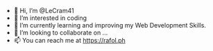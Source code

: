 - 👋 Hi, I’m @LeCram41
- 👀 I’m interested in coding
- 🌱 I’m currently learning and improving my Web Development Skills. 
- 💞️ I’m looking to collaborate on ...
- 📫 You can reach me at https://rafol.ph

<!---
LeCram41/LeCram41 is a ✨ special ✨ repository because its `README.md` (this file) appears on your GitHub profile.
You can click the Preview link to take a look at your changes.
--->
